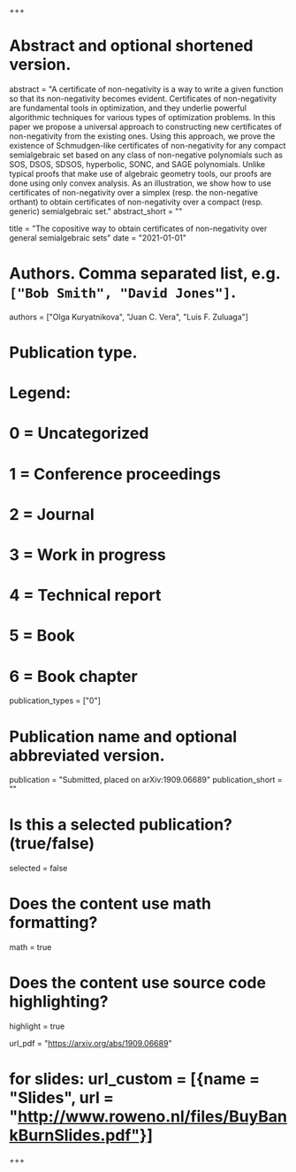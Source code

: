 +++
# Abstract and optional shortened version.
abstract = "A certificate of non-negativity is a way to write a given function so that its
non-negativity becomes evident. Certificates of non-negativity are fundamental tools in optimization, and
they underlie powerful algorithmic techniques for various types of optimization problems. In this paper
we propose a universal approach to constructing new certificates of non-negativity from the existing ones.
Using this approach, we prove the existence of Schmudgen-like certificates of non-negativity for any compact
semialgebraic set based on any class of non-negative polynomials such as SOS, DSOS, SDSOS, hyperbolic,
SONC, and SAGE polynomials. Unlike typical proofs that make use of algebraic geometry tools, our proofs
are done using only convex analysis. As an illustration, we show how to use certificates of non-negativity
over a simplex (resp. the non-negative orthant) to obtain certificates of non-negativity over
a compact (resp. generic) semialgebraic set."
abstract_short = ""

title = "The copositive way to obtain certificates of non-negativity over general semialgebraic sets"
date = "2021-01-01"

# Authors. Comma separated list, e.g. `["Bob Smith", "David Jones"]`.
authors = ["Olga Kuryatnikova", "Juan C. Vera", "Luis F. Zuluaga"]
# Publication type.
# Legend:
# 0 = Uncategorized
# 1 = Conference proceedings
# 2 = Journal
# 3 = Work in progress
# 4 = Technical report
# 5 = Book
# 6 = Book chapter
publication_types = ["0"]

# Publication name and optional abbreviated version.
publication = "Submitted, placed on arXiv:1909.06689"
publication_short = ""

# Is this a selected publication? (true/false)
selected = false


# Does the content use math formatting?
math = true

# Does the content use source code highlighting?
highlight = true

url_pdf = "https://arxiv.org/abs/1909.06689"

# for slides: url_custom = [{name = "Slides", url = "http://www.roweno.nl/files/BuyBankBurnSlides.pdf"}]


+++
